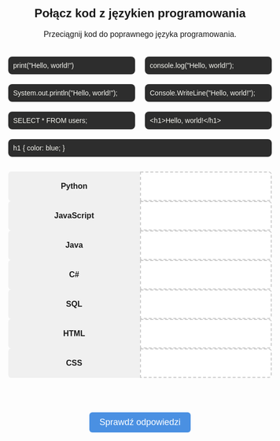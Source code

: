 <!DOCTYPE html>
<html lang="en">
<head>
    <meta charset="UTF-8" />
    <meta name="viewport" content="width=device-width, initial-scale=1.0" />
    <title>Quiz Języki Programowania</title>
    <style>
        body {
            font-size: 16px;
            margin: 0;
            padding: 0;
            font-family: sans-serif;
        }
        h2 {
            text-align: center;
        }
        .quiz-wrapper {
            display: flex;
            flex-direction: column;
            align-items: center;
            gap: 30px;
            max-width: 1000px;
            margin: 0 auto;
            padding: 20px;
        }
        .container {
            display: flex;
            flex-wrap: wrap;
            justify-content: center;
            gap: 20px;
            width: 100%;
        }
        .draggable {
            background: #2d2d2d;
            color: #f8f8f2;
            padding: 10px;
            border-radius: 8px;
            cursor: grab;
            font-size: 14px;
            white-space: pre-wrap;
            user-select: none;
            flex: 1 1 clamp(200px, 30%, 300px);
            box-sizing: border-box;
        }
        .quiz-grid {
            display: grid;
            grid-template-columns: repeat(2, minmax(120px, 1fr));
            gap: 0px;
            width: 100%;
        }
        .pair {
            display: contents;
        }
        .label, .dropzone {
            width: 100%;
            box-sizing: border-box;
            font-size: clamp(13px, 2vw, 16px);
            padding: 10px;
            display: flex;
            align-items: center;
            justify-content: center;
            min-height: 60px;
        }
        .label {
            background: #f0f0f0;
            font-weight: bold;
            border-radius: 6px 0 0 6px;
            text-align: center;
        }
        .dropzone {
            border: 2px dashed #ccc;
            background: #fff;
            border-radius: 0 6px 6px 0;
        }
        .dropzone.hovered {
            border-color: #4a90e2;
            background: #e6f0ff;
        }
        .correct {
            border-color: green !important;
            background-color: #e0ffe0 !important;
        }
        .incorrect {
            border-color: red !important;
            background-color: #ffe0e0 !important;
        }
        #checkBtn {
            font-size: clamp(14px, 2vw, 18px);
            padding: 10px 20px;
            background-color: #4a90e2;
            color: white;
            border: none;
            border-radius: 6px;
            cursor: pointer;
            display: block;
            margin: 50px auto 30px;
            max-width: 90%;
            text-align: center;
        }
        #score {
            text-align: center;
            font-size: 18px;
            font-weight: bold;
        }
        @media (max-width: 900px) {
            .label, .dropzone {
                font-size: 15px;
                padding: 8px;
            }
        }
        @media (max-width: 600px) {
            .label, .dropzone {
                font-size: 14px;
                padding: 6px;
            }
            .container {
                flex-direction: column;
                align-items: center;
                gap: 10px;
            }
            .draggable {
                flex: 1 1 100%;
                max-width: 90vw;
                padding: 6px;
            }
        }
        @media (max-width: 700px) {
               .quiz-grid {
               grid-template-columns: 40% 60%;
            }
        }
    </style>
</head>
<body>
    <h2>Połącz kod z językien programowania</h2>
    <p style="text-align:center;">Przeciągnij kod do poprawnego języka programowania.</p>
    <div class="quiz-wrapper">
        <div class="container" id="draggables">
            <div class="draggable" draggable="true" id="python">print("Hello, world!")</div>
            <div class="draggable" draggable="true" id="javascript">console.log("Hello, world!");</div>
            <div class="draggable" draggable="true" id="java">System.out.println("Hello, world!");</div>
            <div class="draggable" draggable="true" id="csharp">Console.WriteLine("Hello, world!");</div>
            <div class="draggable" draggable="true" id="sql">SELECT * FROM users;</div>
            <div class="draggable" draggable="true" id="html">&lt;h1&gt;Hello, world!&lt;/h1&gt;</div>
            <div class="draggable" draggable="true" id="css">h1 { color: blue; }</div>
        </div>
        <div class="quiz-grid">
            <div class="pair"><div class="label">Python</div><div class="dropzone" data-accept="python"></div></div>
            <div class="pair"><div class="label">JavaScript</div><div class="dropzone" data-accept="javascript"></div></div>
            <div class="pair"><div class="label">Java</div><div class="dropzone" data-accept="java"></div></div>
            <div class="pair"><div class="label">C#</div><div class="dropzone" data-accept="csharp"></div></div>
            <div class="pair"><div class="label">SQL</div><div class="dropzone" data-accept="sql"></div></div>
            <div class="pair"><div class="label">HTML</div><div class="dropzone" data-accept="html"></div></div>
            <div class="pair"><div class="label">CSS</div><div class="dropzone" data-accept="css"></div></div>
        </div>
    </div>
    <button id="checkBtn">Sprawdź odpowiedzi</button>
    <div id="score"></div>
    <script>
      const draggableContainer = document.getElementById('draggables');
      const dropzones = document.querySelectorAll('.dropzone');
      const isMobile = window.matchMedia("(max-width: 600px)").matches;
      function makeDraggable(el) {
            el.setAttribute('draggable', 'true');
            el.style.cursor = 'grab';
            el.addEventListener('dragstart', e => {
                  e.dataTransfer.setData('text/plain', el.id);
            });
      }
      if (!isMobile) {
            document.querySelectorAll('.draggable').forEach(makeDraggable);
            dropzones.forEach(zone => {
                  zone.addEventListener('dragover', e => {
                        e.preventDefault();
                        zone.classList.add('hovered');
                  });
                  zone.addEventListener('dragleave', () => {
                        zone.classList.remove('hovered');
                  });
                  zone.addEventListener('drop', e => {
                        e.preventDefault();
                        zone.classList.remove('hovered');
                        const draggedId = e.dataTransfer.getData('text/plain');
                        const draggedEl = document.getElementById(draggedId);
                        if (draggedEl.parentElement) {
                              draggedEl.parentElement.removeChild(draggedEl);
                        }
                        const existing = zone.querySelector('.draggable');
                        if (existing) {
                              draggableContainer.appendChild(existing);
                        }
                        zone.innerHTML = '';
                        zone.appendChild(draggedEl);
                        zone.setAttribute('data-dropped', draggedId);
                        makeDraggable(draggedEl);
                  });
            });
            draggableContainer.addEventListener('dragover', e => e.preventDefault());
            draggableContainer.addEventListener('drop', e => {
                  e.preventDefault();
                  const draggedId = e.dataTransfer.getData('text/plain');
                  const draggedEl = document.getElementById(draggedId);
                  dropzones.forEach(zone => {
                        if (zone.getAttribute('data-dropped') === draggedId) {
                              zone.innerHTML = '';
                              zone.removeAttribute('data-dropped');
                              zone.classList.remove('correct', 'incorrect');
                        }
                  });
                  if (!draggableContainer.contains(draggedEl)) {
                        draggableContainer.appendChild(draggedEl);
                        makeDraggable(draggedEl);
                  }
            });
      }
      if (isMobile) {
            document.querySelectorAll('.draggable').forEach(el => {
                  let touchEl = null;
                  let scrollInterval = null;
                  el.addEventListener('touchstart', e => {
                        const touch = e.touches[0];
                        touchEl = el.cloneNode(true);
                        touchEl.id = el.id;
                        touchEl.classList.add('dragging');
                        touchEl.style.position = 'fixed';
                        touchEl.style.left = `${touch.clientX}px`;
                        touchEl.style.top = `${touch.clientY}px`;
                        touchEl.style.zIndex = 1000;
                        touchEl.style.pointerEvents = 'none';
                        touchEl.style.width = `${el.offsetWidth}px`;
                        touchEl.style.height = `${el.offsetHeight}px`;
                        document.body.appendChild(touchEl);
                        document.body.style.overflow = 'hidden';
                  });
                  el.addEventListener('touchmove', e => {
                        const touch = e.touches[0];
                        if (touchEl) {
                              touchEl.style.left = `${touch.clientX}px`;
                              touchEl.style.top = `${touch.clientY}px`;
                        }
                        const buffer = 50;
                        const scrollSpeed = 5;
                        if (touch.clientY < buffer) {
                              scrollInterval = setInterval(() => {
                                    window.scrollBy(0, -scrollSpeed);
                              }, 16);
                        } else if (touch.clientY > window.innerHeight - buffer) {
                              scrollInterval = setInterval(() => {
                                    window.scrollBy(0, scrollSpeed);
                              }, 16);
                        } else {
                              clearInterval(scrollInterval);
                        }
                  });
                  el.addEventListener('touchend', e => {
                        const touch = e.changedTouches[0];
                        const dropTarget = document.elementFromPoint(touch.clientX, touch.clientY);
                        if (touchEl) {
                              touchEl.remove();
                              touchEl = null;
                        }
                        clearInterval(scrollInterval);
                        document.body.style.overflow = '';
                        if (dropTarget && dropTarget.classList.contains('dropzone')) {
                              const existing = dropTarget.querySelector('.draggable');
                              if (existing) {
                                    draggableContainer.appendChild(existing);
                              }
                              dropTarget.innerHTML = '';
                              dropTarget.appendChild(el);
                              dropTarget.setAttribute('data-dropped', el.id);
                        } else {
                              draggableContainer.appendChild(el);
                        }
                  });
            });
      }
      document.getElementById('checkBtn').addEventListener('click', () => {
            let score = 0;
            dropzones.forEach(zone => {
                  zone.classList.remove('correct', 'incorrect');
                  const expected = zone.getAttribute('data-accept');
                  const actual = zone.getAttribute('data-dropped');
                  if (expected === actual) {
                        zone.classList.add('correct');
                        score++;
                  } else {
                        zone.classList.add('incorrect');
                  }
            });
            document.getElementById('score').textContent = `Twój wynik: ${score} / 7`;
      });
    </script>
</body>
</html>
